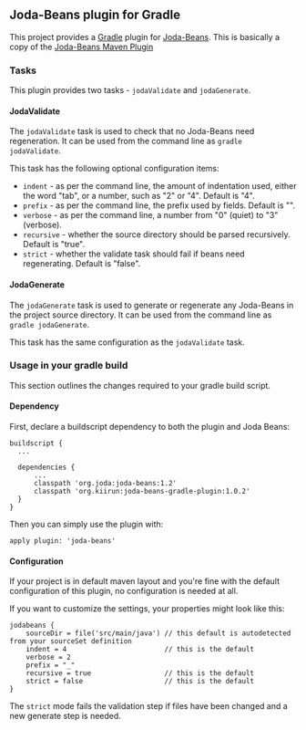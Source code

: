 Joda-Beans plugin for Gradle
----------------------------

This project provides a [Gradle](https://www.gradle.org/) plugin
for [Joda-Beans](https://github.com/JodaOrg/joda-beans).
This is basically a copy of the [Joda-Beans Maven Plugin](https://github.com/JodaOrg/joda-beans-maven-plugin)


### Tasks

This plugin provides two tasks - `jodaValidate` and `jodaGenerate`.

#### JodaValidate

The `jodaValidate` task is used to check that no Joda-Beans need regeneration.
It can be used from the command line as `gradle jodaValidate`.

This task has the following optional configuration items:
- `indent` - as per the command line, the amount of indentation used,
either the word "tab", or a number, such as "2" or "4". Default is "4".
- `prefix` - as per the command line, the prefix used by fields. Default is "".
- `verbose` - as per the command line, a number from "0" (quiet) to "3" (verbose).
- `recursive` - whether the source directory should be parsed recursively. Default is "true".
- `strict` - whether the validate task should fail if beans need regenerating. Default is "false".

#### JodaGenerate

The `jodaGenerate` task is used to generate or regenerate any Joda-Beans in the project source directory.
It can be used from the command line as `gradle jodaGenerate`.

This task has the same configuration as the `jodaValidate` task.

### Usage in your gradle build

This section outlines the changes required to your gradle build script.

#### Dependency

First, declare a buildscript dependency to both the plugin and Joda Beans:

```
buildscript {
  ...
  
  dependencies {
      ...
      classpath 'org.joda:joda-beans:1.2'
      classpath 'org.kiirun:joda-beans-gradle-plugin:1.0.2'
  }
}
```

Then you can simply use the plugin with:

```
apply plugin: 'joda-beans'
```

#### Configuration

If your project is in default maven layout and you're fine with the default configuration of
this plugin, no configuration is needed at all.

If you want to customize the settings, your properties might look like this:

```
jodabeans {
    sourceDir = file('src/main/java') // this default is autodetected from your sourceSet definition
    indent = 4                        // this is the default
    verbose = 2
    prefix = "_"
    recursive = true                  // this is the default
    strict = false                    // this is the default
}
```

The `strict` mode fails the validation step if files have been changed and a new generate step is needed.
